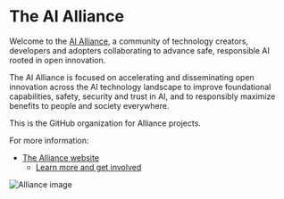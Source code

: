 # The AI Alliance

Welcome to the [AI Alliance](https://thealliance.ai), a community of technology creators, developers and adopters collaborating to advance safe, responsible AI rooted in open innovation.

The AI Alliance is focused on accelerating and disseminating open innovation across the AI technology landscape to improve foundational capabilities, safety, security and trust in AI, and to responsibly maximize benefits to people and society everywhere.

This is the GitHub organization for Alliance projects.

For more information:

* [The Alliance website](https://thealliance.ai)
  * [Learn more and get involved](https://thealliance.ai/learn)

![Alliance image](https://avatars.githubusercontent.com/u/150073668?s=400&u=1d9276d2b5d3094297f17679a8ce415876d8b98e&v=4)
